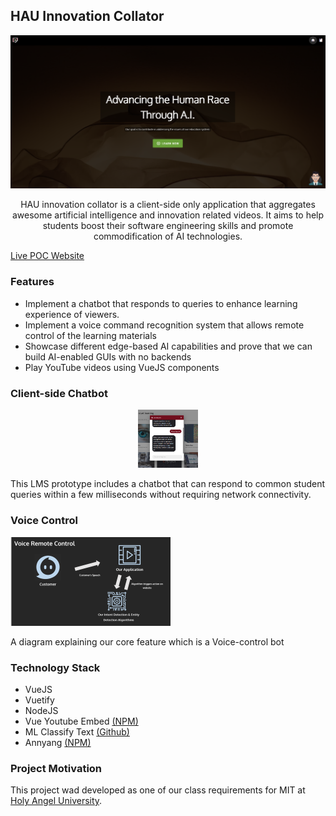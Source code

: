 ## HAU Innovation Collator

<p align="center">
     <img src="https://raw.githubusercontent.com/allanchua101/hau-ai-powered-lms/8cef483332e711fc5ae406759aa20268b7d12384/assets/screenshots/Home%20Page.png"
          alt="Course list of application"
          width="712px" />
</p>
<p align="center">
     HAU innovation collator is a client-side only application that aggregates awesome artificial intelligence and innovation related videos. It aims to help students boost their software engineering skills and promote commodification of AI technologies.
</p>

[Live POC Website](https://allanchua101.github.io/hau-ai-powered-lms/)

### Features

- Implement a chatbot that responds to queries to enhance learning experience of viewers.
- Implement a voice command recognition system that allows remote control of the learning materials
- Showcase different edge-based AI capabilities and prove that we can build AI-enabled GUIs with no backends
- Play YouTube videos using VueJS components

### Client-side Chatbot

<p align="center">
<img src="https://github.com/allanchua101/hau-ai-powered-lms/blob/main/assets/screenshots/Chatbot.png"
     alt="A chatbot included in the LMS"
     style="margin-right: auto; margin-left: auto; max-width: 96px;" width="512px" />
</p>
This LMS prototype includes a chatbot that can respond to common student queries within a few milliseconds without requiring network connectivity.

### Voice Control

<img src="https://github.com/allanchua101/hau-ai-powered-lms/blob/main/assets/Voice%20Banner.png"
     alt="A diagram explaining our core feature which is a Voice-control bot"
     style="margin-right: auto; margin-left: auto; max-width: 256px;" />

A diagram explaining our core feature which is a Voice-control bot

### Technology Stack

- VueJS
- Vuetify
- NodeJS
- Vue Youtube Embed [(NPM)](https://www.npmjs.com/package/vue-youtube-embed)
- ML Classify Text [(Github)](https://github.com/andreekeberg/ml-classify-text-js)
- Annyang [(NPM)](https://www.npmjs.com/package/annyang)

### Project Motivation

This project wad developed as one of our class requirements for MIT at [Holy Angel University](https://www.hau.edu.ph/).
